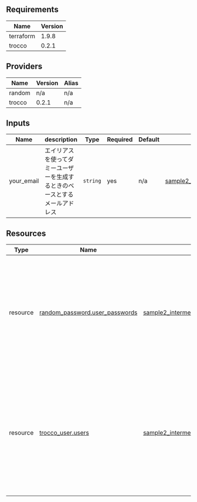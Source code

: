 <!-- BEGIN_TF_DOCS -->
## Requirements

| Name | Version |
| ---- | ------- |
| terraform | 1.9.8 |
| trocco | 0.2.1 |

## Providers

| Name | Version | Alias |
| ---- | ------- | ----- |
| random | n/a | n/a |
| trocco | 0.2.1 | n/a |

## Inputs

| Name | description | Type | Required | Default | File |
| ---- | ----------- | ---- | -------- | ------- | ---- |
| your_email | エイリアスを使ってダミーユーザーを生成するときのベースとするメールアドレス | `string` | yes | n/a | [sample2_intermediate/trocco/modules/account_management/variables.tf](/sample2_intermediate/trocco/modules/account_management/variables.tf#L1) |

## Resources

| Type | Name | File | Comment |
| ------------ | ---- | ---- | ------- |
| resource | [random_password.user_passwords](https://registry.terraform.io/providers/hashicorp/random/latest/docs/resources/password) | [sample2_intermediate/trocco/modules/account_management/_resources.tf](/sample2_intermediate/trocco/modules/account_management/_resources.tf#L99) | ユーザーごとに初期パスワードを生成する random_passwordで生成するとsensitive = trueの扱いになってTerraformからの出力では(sensitive value)と表示されるようになるが、stateには平文で残るので注意 |
| resource | [trocco_user.users](https://registry.terraform.io/providers/trocco-io/trocco/0.2.1/docs/) | [sample2_intermediate/trocco/modules/account_management/_resources.tf](/sample2_intermediate/trocco/modules/account_management/_resources.tf#L115) | for_eachを使ってユーザーをまとめて生成する 初期パスワードはstateファイルに残ってしまうので、招待後にパスワードを変更してもらうこと 特権管理者でないとユーザーの削除ができないので、それで困る場合はコメントアウトする |

<!-- END_TF_DOCS -->